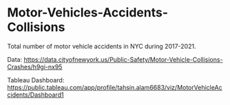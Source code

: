 # Motor-Vehicles-Accidents-Collisions

Total number of motor vehicle accidents in NYC during 2017-2021.

Data:
https://data.cityofnewyork.us/Public-Safety/Motor-Vehicle-Collisions-Crashes/h9gi-nx95

Tableau Dashboard:
https://public.tableau.com/app/profile/tahsin.alam6683/viz/MotorVehicleAccidents/Dashboard1
